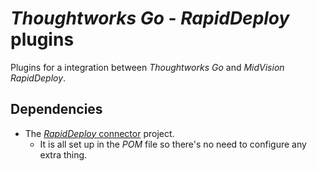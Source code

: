 _Thoughtworks Go_ - _RapidDeploy_ plugins 
==============

Plugins for a integration between _Thoughtworks Go_ and _MidVision RapidDeploy_.

## Dependencies
* The [_RapidDeploy_ connector](https://github.com/MidVision/rapiddeploy-connector) project.
  * It is all set up in the _POM_ file so there's no need to configure any extra thing.
